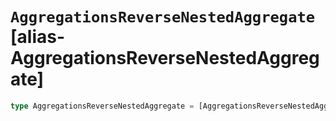# `AggregationsReverseNestedAggregate` [alias-AggregationsReverseNestedAggregate]
```typescript
type AggregationsReverseNestedAggregate = [AggregationsReverseNestedAggregateKeys](./AggregationsReverseNestedAggregateKeys.md) & { [property: string]: [AggregationsAggregate](./AggregationsAggregate.md) | [long](./long.md) | [Metadata](./Metadata.md);};
```
